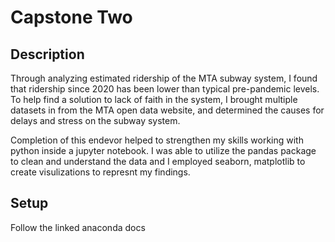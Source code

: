 # Capstone Two

## Description

Through analyzing estimated ridership of the MTA subway system, I found that ridership since 2020 has been lower than typical pre-pandemic levels. To help find a solution to lack of faith in the system, I brought multiple datasets in from the MTA open data website, and determined the causes for delays and stress on the subway system.

Completion of this endevor helped to strengthen my skills working with python inside a jupyter notebook. I was able to utilize the pandas package to clean and understand the data and I employed seaborn, matplotlib to create visulizations to represnt my findings.


## Setup

Follow the linked anaconda docs